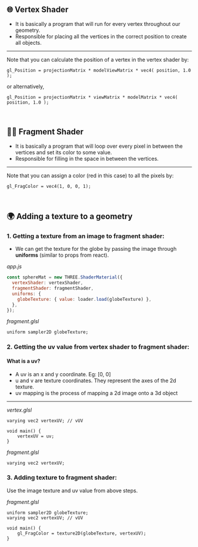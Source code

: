 ## 🌐 Vertex Shader

- It is basically a program that will run for every vertex throughout our geometry.
- Responsible for placing all the vertices in the correct position to create all objects.

<hr>

Note that you can calculate the position of a vertex in the vertex shader by:

`gl_Position = projectionMatrix * modelViewMatrix * vec4( position, 1.0 );`

or alternatively,

`gl_Position = projectionMatrix * viewMatrix * modelMatrix * vec4( position, 1.0 );`

<br>

## 🏳️‍🌈 Fragment Shader

- It is basically a program that will loop over every pixel in between the vertices and set its color to some value.
- Responsible for filling in the space in between the vertices.

<hr>

Note that you can assign a color (red in this case) to all the pixels by:

`gl_FragColor = vec4(1, 0, 0, 1);`

<br>

## 🌍 Adding a texture to a geometry

### 1. Getting a texture from an image to fragment shader:

- We can get the texture for the globe by passing the image through **uniforms** (similar to props from react).

_app.js_

```js
const sphereMat = new THREE.ShaderMaterial({
  vertexShader: vertexShader,
  fragmentShader: fragmentShader,
  uniforms: {
    globeTexture: { value: loader.load(globeTexture) },
  },
});
```

_fragment.glsl_

```
uniform sampler2D globeTexture;
```

### 2. Getting the uv value from vertex shader to fragment shader:

#### What is a uv?

- A uv is an x and y coordinate. Eg: [0, 0]
- u and v are texture coordinates. They represent the axes of the 2d texture.
- uv mapping is the process of mapping a 2d image onto a 3d object

<hr>

_vertex.glsl_

```
varying vec2 vertexUV; // vUV

void main() {
    vertexUV = uv;
}
```

_fragment.glsl_

```
varying vec2 vertexUV;
```

### 3. Adding texture to fragment shader:

Use the image texture and uv value from above steps.

_fragment.glsl_

```
uniform sampler2D globeTexture;
varying vec2 vertexUV; // vUV

void main() {
    gl_FragColor = texture2D(globeTexture, vertexUV);
}
```
